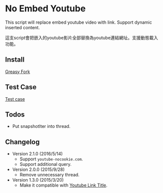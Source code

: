No Embed Youtube
================
This script will replace embed youtube video with link. Support dynamic
inserted content.

這支script會把嵌入的youtube影片全部替換為youtube連結網址。支援動態載入功能。

Install
-------
[Greasy Fork](https://greasyfork.org/zh-TW/scripts/1590-no-embed-youtube)

Test Case
---------
[Test case](https://rawgit.com/eight04/No-Embed-YouTube/master/testcase.html)

Todos
-----
* Put snapshotIter into thread.

Changelog
---------
* Version 2.1.0 (2016/5/14)
	- Support `youtube-nocookie.com`.
	- Support additional query.
* Version 2.0.0 (2015/9/28)
	- Remove unnecessary thread.
* Version 1.3.0 (2015/3/20)
	- Make it compatible with [Youtube Link Title](https://greasyfork.org/zh-TW/scripts/413-youtube-link-title).
